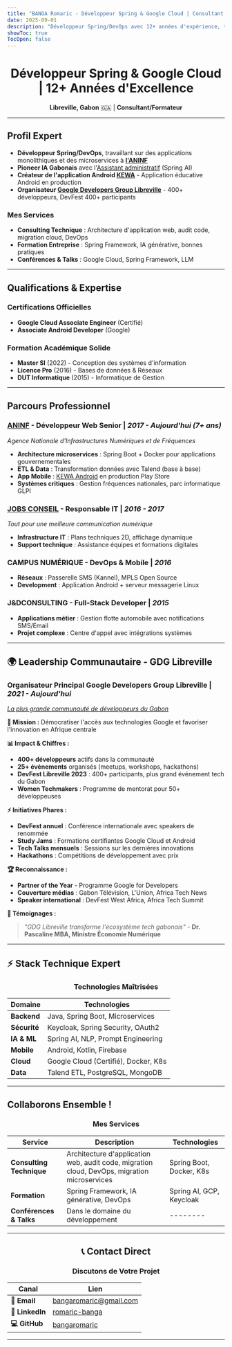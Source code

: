 ```yaml
---
title: "BANGA Romaric - Développeur Spring & Google Cloud | Consultant Technique"
date: 2025-09-01
description: "Développeur Spring/DevOps avec 12+ années d'expérience, travail pour l'ANINF, créateur Assistant IA Gabonais, organisateur du GDG Libreville."
showToc: true
TocOpen: false
---
```


<div style="text-align: center;">

# **Développeur Spring & Google Cloud | 12+ Années d'Excellence**

**Libreville, Gabon** 🇬🇦 | **Consultant/Formateur**

</div>

---

## **Profil Expert**

- **Développeur Spring/DevOps**, travaillant sur des applications monolithiques et des microservices à **[l'ANINF](https://aninf.ga/)**  
- **Pioneer IA Gabonais** avec l'[Assistant administratif](https://www.linkedin.com/posts/romaric-banga_innovationcivique-springai-ai-activity-7298772312009437185-jNP8?utm_source=social_share_send&utm_medium=member_desktop_web&rcm=ACoAAB5TRogB9J0StnV_Vcpl1reDW0P_0GOsLwY) (Spring AI)  
- **Créateur de l'application Android [KEWA](https://play.google.com/store/apps/details?id=ga.aninf.examen)** - Application éducative Android en production  
- **Organisateur [Google Developers Group Libreville](https://gdg.community.dev/gdg-libreville/)** - 400+ développeurs, DevFest 400+ participants  

### **Mes Services**
- **Consulting Technique** : Architecture d'application web, audit code, migration cloud, DevOps
- **Formation Entreprise** : Spring Framework, IA générative, bonnes pratiques
- **Conférences & Talks** : Google Cloud, Spring Framework, LLM

---

## **Qualifications & Expertise**

###  **Certifications Officielles**
-  **Google Cloud Associate Engineer** (Certifié)
-  **Associate Android Developer** (Google)

### **Formation Académique Solide**  
- **Master SI** (2022) - Conception des systèmes d'information
- **Licence Pro** (2016) - Bases de données & Réseaux
- **DUT Informatique** (2015) - Informatique de Gestion

---

## **Parcours Professionnel**

### **[ANINF](https://aninf.ga/) - Développeur Web Senior** | *2017 - Aujourd'hui (7+ ans)*
*Agence Nationale d'Infrastructures Numériques et de Fréquences*

- **Architecture microservices** : Spring Boot + Docker pour applications gouvernementales
- **ETL & Data** : Transformation données avec Talend (base à base)  
- **App Mobile** : [KEWA Android](https://play.google.com/store/apps/details?id=ga.aninf.examen) en production Play Store
- **Systèmes critiques** : Gestion fréquences nationales, parc informatique GLPI

### **[JOBS CONSEIL](https://jobs-conseil.com/) - Responsable IT** | *2016 - 2017*
*Tout pour une meilleure communication numérique*

- **Infrastructure IT** : Plans techniques 2D, affichage dynamique
- **Support technique** : Assistance équipes et formations digitales

### **CAMPUS NUMÉRIQUE - DevOps & Mobile** | *2016*

- **Réseaux** : Passerelle SMS (Kannel), MPLS Open Source
- **Development** : Application Android + serveur messagerie Linux

### **J&DCONSULTING - Full-Stack Developer** | *2015*

- **Applications métier** : Gestion flotte automobile avec notifications SMS/Email
- **Projet complexe** : Centre d'appel avec intégrations systèmes

---

## 🌍 **Leadership Communautaire - GDG Libreville**

### **Organisateur Principal Google Developers Group Libreville** | *2021 - Aujourd'hui*
*[La plus grande communauté de développeurs du Gabon](https://gdg.community.dev/gdg-libreville/)*

**🎯 Mission :** Démocratiser l'accès aux technologies Google et favoriser l'innovation en Afrique centrale

**📊 Impact & Chiffres :**
- **400+ développeurs** actifs dans la communauté
- **25+ événements** organisés (meetups, workshops, hackathons)
- **DevFest Libreville 2023** : 400+ participants, plus grand événement tech du Gabon
- **Women Techmakers** : Programme de mentorat pour 50+ développeuses

**⚡ Initiatives Phares :**
- **DevFest annuel** : Conférence internationale avec speakers de renommée
- **Study Jams** : Formations certifiantes Google Cloud et Android
- **Tech Talks mensuels** : Sessions sur les dernières innovations
- **Hackathons** : Compétitions de développement avec prix

**🏆 Reconnaissance :**
- **Partner of the Year** - Programme Google for Developers
- **Couverture médias** : Gabon Télévision, L'Union, Africa Tech News
- **Speaker international** : DevFest West Africa, Africa Tech Summit

**🌟 Témoignages :**
> *"GDG Libreville transforme l'écosystème tech gabonais"* - **Dr. Pascaline MBA, Ministre Économie Numérique**

---

## ⚡ **Stack Technique Expert**

<div style="text-align: center;">

### **Technologies Maîtrisées**

| **Domaine** | **Technologies** |
|-------------|------------------|
| **Backend** | Java, Spring Boot, Microservices |
| **Sécurité** | Keycloak, Spring Security, OAuth2 |
| **IA & ML** | Spring AI, NLP, Prompt Engineering |
| **Mobile** | Android, Kotlin, Firebase |
| **Cloud** | Google Cloud (Certifié), Docker, K8s |
| **Data** | Talend ETL, PostgreSQL, MongoDB |

</div>

---

## **Collaborons Ensemble !**

<div style="text-align: center;">

### **Mes Services**

</div>

| **Service** | **Description**                                                                               | **Technologies**         |
|------------|-----------------------------------------------------------------------------------------------|--------------------------|
| **Consulting Technique** | Architecture d'application web, audit code, migration cloud, DevOps, migration microservices | Spring Boot, Docker, K8s |
| **Formation** | Spring Framework, IA générative, DevOps                                                       | Spring AI, GCP, Keycloak |
| **Conférences & Talks** | Dans le domaine du développement                                                              | --------                 |

---


<div style="text-align: center;">

## 📞 **Contact Direct**

### **Discutons de Votre Projet**

</div>

| **Canal** | **Lien** |
|-----------|----------|
| **📧 Email** | [bangaromaric@gmail.com](mailto:bangaromaric@gmail.com?subject=Demande%20Collaboration%20Technique) |
| **💼 LinkedIn** | [romaric-banga](https://www.linkedin.com/in/romaric-banga/) |
| **💻 GitHub** | [bangaromaric](https://github.com/bangaromaric) |

---

